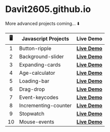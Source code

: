 # Davit2605.github.io

More advanced projects coming... ⬇️

| 🖥️ | Javascript Projects | Live Demo                                                       |
|:---:|---------------------|:---------------------------------------------------------------:|
| 1   | Button-ripple       | **[Live Demo](https://davit2605.github.io/Button-ripple/)**     |
| 2   | Background-slider   | **[Live Demo](https://davit2605.github.io/Background-slider/)** |
| 3   | Expanding-cards     | **[Live Demo](https://davit2605.github.io/Expanding-cards/)**   |
|4|Age-calculator|**[Live Demo](https://davit2605.github.io/Age-calculator/)**|
|5|Loading-bar|**[Live Demo](https://davit2605.github.io/Loading-bar/)**|
| 6   | Drag-drop     | **[Live Demo](https://davit2605.github.io/Drag-drop/)**   |
| 7   | Event-keycodes     | **[Live Demo](https://davit2605.github.io/Event-keycodes/)**   |
| 8   | Incrementing-counter     | **[Live Demo](https://davit2605.github.io/Incrementing-counter/)**   |
| 9   | Stopwatch     | **[Live Demo](https://davit2605.github.io/Stopwatch/)**   |
| 10   | Mouse-events     | **[Live Demo](https://davit2605.github.io/Mouse-events/)**   |
